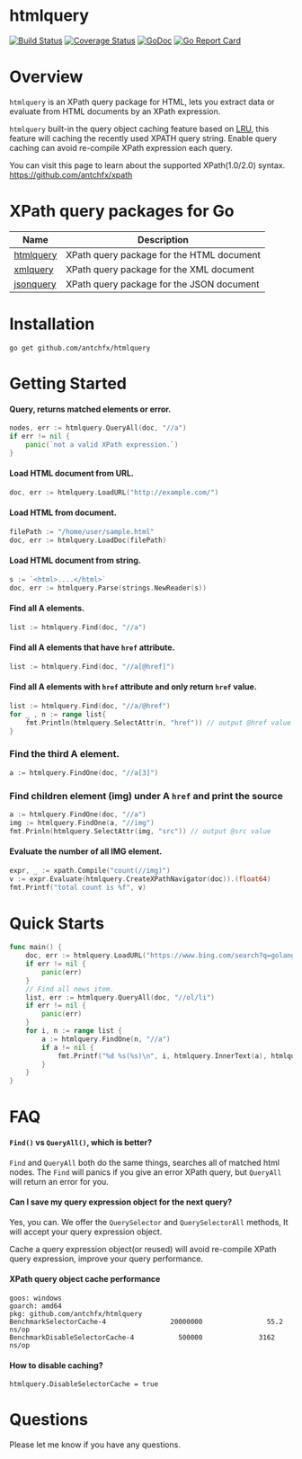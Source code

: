 htmlquery
====
[![Build Status](https://travis-ci.org/antchfx/htmlquery.svg?branch=master)](https://travis-ci.org/antchfx/htmlquery)
[![Coverage Status](https://coveralls.io/repos/github/antchfx/htmlquery/badge.svg?branch=master)](https://coveralls.io/github/antchfx/htmlquery?branch=master)
[![GoDoc](https://godoc.org/github.com/antchfx/htmlquery?status.svg)](https://godoc.org/github.com/antchfx/htmlquery)
[![Go Report Card](https://goreportcard.com/badge/github.com/antchfx/htmlquery)](https://goreportcard.com/report/github.com/antchfx/htmlquery)

Overview
====

`htmlquery` is an XPath query package for HTML, lets you extract data or evaluate from HTML documents by an XPath expression.

`htmlquery` built-in the query object caching feature based on [LRU](https://godoc.org/github.com/golang/groupcache/lru), this feature will caching the recently used XPATH query string. Enable query caching can avoid re-compile XPath expression each query. 

You can visit this page to learn about the supported XPath(1.0/2.0) syntax. https://github.com/antchfx/xpath

XPath query packages for Go
===
| Name                                              | Description                               |
| ------------------------------------------------- | ----------------------------------------- |
| [htmlquery](https://github.com/antchfx/htmlquery) | XPath query package for the HTML document |
| [xmlquery](https://github.com/antchfx/xmlquery)   | XPath query package for the XML document  |
| [jsonquery](https://github.com/antchfx/jsonquery) | XPath query package for the JSON document |

Installation
====

```
go get github.com/antchfx/htmlquery
```

Getting Started
====

#### Query, returns matched elements or error.

```go
nodes, err := htmlquery.QueryAll(doc, "//a")
if err != nil {
	panic(`not a valid XPath expression.`)
}
```

#### Load HTML document from URL.

```go
doc, err := htmlquery.LoadURL("http://example.com/")
```

#### Load HTML from document.

```go
filePath := "/home/user/sample.html"
doc, err := htmlquery.LoadDoc(filePath)
```

#### Load HTML document from string.

```go
s := `<html>....</html>`
doc, err := htmlquery.Parse(strings.NewReader(s))
```

#### Find all A elements.

```go
list := htmlquery.Find(doc, "//a")
```

#### Find all A elements that have `href` attribute.

```go
list := htmlquery.Find(doc, "//a[@href]")	
```

#### Find all A elements with `href` attribute and only return `href` value.

```go
list := htmlquery.Find(doc, "//a/@href")	
for _ , n := range list{
	fmt.Println(htmlquery.SelectAttr(n, "href")) // output @href value
}
```

### Find the third A element.

```go
a := htmlquery.FindOne(doc, "//a[3]")
```

### Find children element (img) under A `href` and print the source
```go
a := htmlquery.FindOne(doc, "//a")
img := htmlquery.FindOne(a, "//img")
fmt.Prinln(htmlquery.SelectAttr(img, "src")) // output @src value
```

#### Evaluate the number of all IMG element.

```go
expr, _ := xpath.Compile("count(//img)")
v := expr.Evaluate(htmlquery.CreateXPathNavigator(doc)).(float64)
fmt.Printf("total count is %f", v)
```


Quick Starts
===

```go
func main() {
	doc, err := htmlquery.LoadURL("https://www.bing.com/search?q=golang")
	if err != nil {
		panic(err)
	}
	// Find all news item.
	list, err := htmlquery.QueryAll(doc, "//ol/li")
	if err != nil {
		panic(err)
	}
	for i, n := range list {
		a := htmlquery.FindOne(n, "//a")
		if a != nil {
		    fmt.Printf("%d %s(%s)\n", i, htmlquery.InnerText(a), htmlquery.SelectAttr(a, "href"))
		}
	}
}
```


FAQ
====

#### `Find()` vs `QueryAll()`, which is better?

`Find` and `QueryAll` both do the same things, searches all of matched html nodes.
The `Find` will panics if you give an error XPath query, but `QueryAll` will return an error for you.

#### Can I save my query expression object for the next query?

Yes, you can. We offer the `QuerySelector` and `QuerySelectorAll` methods, It will accept your query expression object.

Cache a query expression object(or reused) will avoid re-compile XPath query expression, improve your query performance.

#### XPath query object cache performance

```
goos: windows
goarch: amd64
pkg: github.com/antchfx/htmlquery
BenchmarkSelectorCache-4                20000000                55.2 ns/op
BenchmarkDisableSelectorCache-4           500000              3162 ns/op
```

#### How to disable caching?

```
htmlquery.DisableSelectorCache = true
```

Questions
===
Please let me know if you have any questions.
